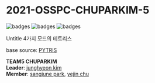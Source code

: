 # 2021-OSSPC-CHUPARKIM-5

![badges](https://img.shields.io/badge/OS-ubuntu16.04-red)
![badges](https://img.shields.io/badge/python-3.8-blue)
![badges](https://img.shields.io/badge/pygame-2.0.1-yellow)

Untitle
4가지 모드의 테트리스

base source: [PYTRIS](https://github.com/injekim/PYTRIS)


**TEAM5 CHUPARKIM**  
**Leader**: [junghyeon kim](https://github.com/Jay-the-notorious)  
**Member**: [sangjune park](https://github.com/SJ-stk), [yejin chu](https://github.com/chuyeee)
